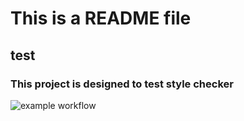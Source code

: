 # This is a README file
## test

### This project is designed to test style checker

![example workflow](https://github.com/mariafbarrera/calculator/actions/workflows/testing.yml/badge.svg)
